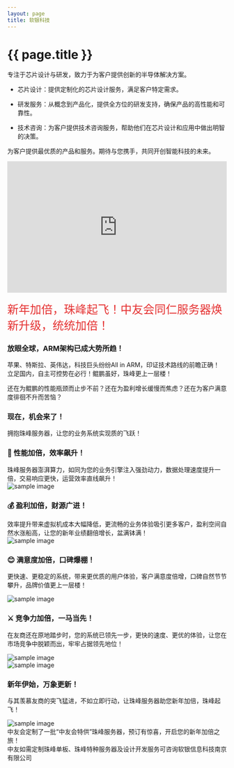```yaml
---
layout: page
title: 软银科技
---
```


# {{ page.title }}

专注于芯片设计与研发，致力于为客户提供创新的半导体解决方案。

* 芯片设计：提供定制化的芯片设计服务，满足客户特定需求。
  
* 研发服务：从概念到产品化，提供全方位的研发支持，确保产品的高性能和可靠性。
  
* 技术咨询：为客户提供技术咨询服务，帮助他们在芯片设计和应用中做出明智的决策。


为客户提供最优质的产品和服务。期待与您携手，共同开创智能科技的未来。

<div style="position: relative; padding: 30% 45%;">
<iframe style="position: absolute; width: 100%; height: 100%; left: 0; top: 0;" src="https://www.bilibili.com/blackboard/html5mobileplayer.html?isOutside=true&aid=1854538441&bvid=BV1os421A7nd&cid=1549150046&p=1&danmaku=0" scrolling="off" border="0" frameborder="off" framespacing="0" allowfullscreen="false"></iframe>
</div>
<br>
<span style="color:#E53333; font-size:26px;">新年加倍，珠峰起飞！中友会同仁服务器焕新升级，统统加倍！<span style="background-color:#FFE500;"></span></span>

### 放眼全球，ARM架构已成大势所趋！ 

苹果、特斯拉、英伟达，科技巨头纷纷All in ARM，印证技术路线的前瞻正确！ 立足国内，自主可控势在必行！鲲鹏虽好，珠峰更上一层楼！<br>

还在为鲲鹏的性能瓶颈而止步不前？还在为盈利增长缓慢而焦虑？还在为客户满意度徘徊不升而苦恼？<br>

### 现在，机会来了！

拥抱珠峰服务器，让您的业务系统实现质的飞跃！<br>

### 🚀 性能加倍，效率飙升！ 

珠峰服务器澎湃算力，如同为您的业务引擎注入强劲动力，数据处理速度提升一倍，交易响应更快，运营效率直线飙升！<br>
![sample image](https://www.runningit.cn/Products/index/mmexport1737903588464.png "")<br>

### 💰 盈利加倍，财源广进！ 

效率提升带来虚拟机成本大幅降低，更流畅的业务体验吸引更多客户，盈利空间自然水涨船高，让您的新年业绩翻倍增长，盆满钵满！<br>
![sample image](https://www.runningit.cn/Products/index/mmexport1737903408855.png "")<br>

### 😊 满意度加倍，口碑爆棚！

更快速、更稳定的系统，带来更优质的用户体验，客户满意度倍增，口碑自然节节攀升，品牌价值更上一层楼！<br>

![sample image](https://www.runningit.cn/Products/index/mmexport1737903411028.png "")<br>
### ⚔️ 竞争力加倍，一马当先！ 

在友商还在原地踏步时，您的系统已领先一步，更快的速度、更优的体验，让您在市场竞争中脱颖而出，牢牢占据领先地位！<br>

![sample image](https://www.runningit.cn/Products/index/mmexport1737903588464.png "")<br>
![sample image](https://www.runningit.cn/Products/index/mmexport1737903414600.png "")<br>
### 新年伊始，万象更新！ 

与其羡慕友商的突飞猛进，不如立即行动，让珠峰服务器助您新年加倍，珠峰起飞！ <br>

![sample image](https://www.runningit.cn/Products/index/mmexport1737903416330.png "")<br>
中友会定制了一批“中友会特供”珠峰服务器，预订有惊喜，开启您的新年加倍之旅！
<br>
中友如需定制珠峰单板、珠峰特种服务器及设计开发服务可咨询软银信息科技南京有限公司 


